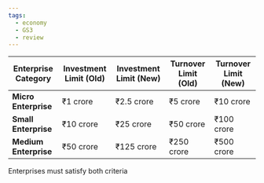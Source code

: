 ```yaml
---
tags:
  - economy
  - GS3
  - review
---
```

|Enterprise Category|Investment Limit (Old)|Investment Limit (New)|Turnover Limit (Old)|Turnover Limit (New)|
|---|---|---|---|---|
|**Micro Enterprise**|₹1 crore|₹2.5 crore|₹5 crore|₹10 crore|
|**Small Enterprise**|₹10 crore|₹25 crore|₹50 crore|₹100 crore|
|**Medium Enterprise**|₹50 crore|₹125 crore|₹250 crore|₹500 crore|
Enterprises must satisfy both criteria
